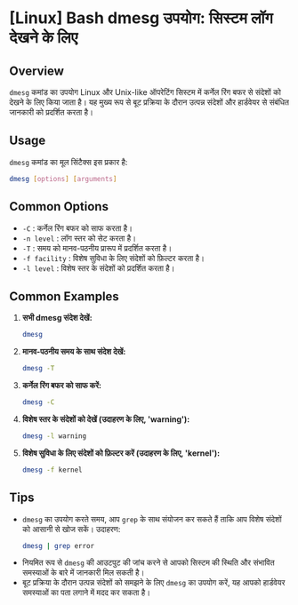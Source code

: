 # [Linux] Bash dmesg उपयोग: सिस्टम लॉग देखने के लिए

## Overview
`dmesg` कमांड का उपयोग Linux और Unix-like ऑपरेटिंग सिस्टम में कर्नेल रिंग बफर से संदेशों को देखने के लिए किया जाता है। यह मुख्य रूप से बूट प्रक्रिया के दौरान उत्पन्न संदेशों और हार्डवेयर से संबंधित जानकारी को प्रदर्शित करता है।

## Usage
`dmesg` कमांड का मूल सिंटैक्स इस प्रकार है:

```bash
dmesg [options] [arguments]
```

## Common Options
- `-C` : कर्नेल रिंग बफर को साफ करता है।
- `-n level` : लॉग स्तर को सेट करता है।
- `-T` : समय को मानव-पठनीय प्रारूप में प्रदर्शित करता है।
- `-f facility` : विशेष सुविधा के लिए संदेशों को फ़िल्टर करता है।
- `-l level` : विशेष स्तर के संदेशों को प्रदर्शित करता है।

## Common Examples
1. **सभी dmesg संदेश देखें:**
   ```bash
   dmesg
   ```

2. **मानव-पठनीय समय के साथ संदेश देखें:**
   ```bash
   dmesg -T
   ```

3. **कर्नेल रिंग बफर को साफ करें:**
   ```bash
   dmesg -C
   ```

4. **विशेष स्तर के संदेशों को देखें (उदाहरण के लिए, 'warning'):**
   ```bash
   dmesg -l warning
   ```

5. **विशेष सुविधा के लिए संदेशों को फ़िल्टर करें (उदाहरण के लिए, 'kernel'):**
   ```bash
   dmesg -f kernel
   ```

## Tips
- `dmesg` का उपयोग करते समय, आप `grep` के साथ संयोजन कर सकते हैं ताकि आप विशेष संदेशों को आसानी से खोज सकें। उदाहरण:
  ```bash
  dmesg | grep error
  ```
- नियमित रूप से `dmesg` की आउटपुट की जांच करने से आपको सिस्टम की स्थिति और संभावित समस्याओं के बारे में जानकारी मिल सकती है।
- बूट प्रक्रिया के दौरान उत्पन्न संदेशों को समझने के लिए `dmesg` का उपयोग करें, यह आपको हार्डवेयर समस्याओं का पता लगाने में मदद कर सकता है।